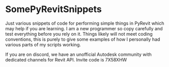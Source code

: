 # SomePyRevitSnippets
Just various snippets of code for performing simple things in PyRevit which may help if you are learning. I am a new programmer so copy carefully and test everything before you rely on it. Things likely will not meet coding conventions, this is purely to give some examples of how I personally had various parts of my scripts working.

If you are on discord, we have an unofficial Autodesk community with dedicated channels for Revit API. Invite code is 7X58XHW
